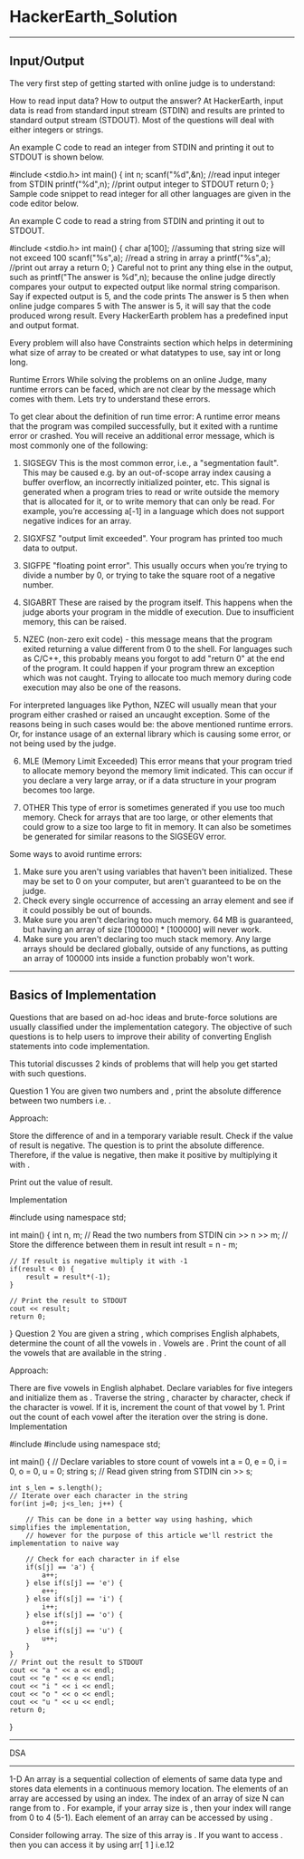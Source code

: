 # HackerEarth_Solution
------------------------
Input/Output
------------------------
The very first step of getting started with online judge is to understand:

How to read input data?
How to output the answer?
At HackerEarth, input data is read from standard input stream (STDIN) and results are printed to standard output stream (STDOUT). Most of the questions will deal with either integers or strings.

An example C code to read an integer from STDIN and printing it out to STDOUT is shown below.

#include <stdio.h>
int main()
{
    int n;
    scanf("%d",&n); //read input integer from STDIN
    printf("%d",n); //print output integer to STDOUT
    return 0;
}
Sample code snippet to read integer for all other languages are given in the code editor below.

An example C code to read a string from STDIN and printing it out to STDOUT.

#include <stdio.h>
int main()
{
    char a[100]; //assuming that string size will not exceed 100
    scanf("%s",a); //read a string in array a
    printf("%s",a); //print out array a 
    return 0;
}
Careful not to print any thing else in the output, such as printf("The answer is %d",n); because the online judge directly compares your output to expected output like normal string comparison. Say if expected output is 5, and the code prints The answer is 5 then when online judge compares 5 with The answer is 5, it will say that the code produced wrong result. Every HackerEarth problem has a predefined input and output format.

Every problem will also have Constraints section which helps in determining what size of array to be created or what datatypes to use, say int or long long.

Runtime Errors
While solving the problems on an online Judge, many runtime errors can be faced, which are not clear by the message which comes with them. Lets try to understand these errors.

To get clear about the definition of run time error:
A runtime error means that the program was compiled successfully, but it exited with a runtime error or crashed. You will receive an additional error message, which is most commonly one of the following:

1) SIGSEGV
This is the most common error, i.e., a "segmentation fault". This may be caused e.g. by an out-of-scope array index causing a buffer overflow, an incorrectly initialized pointer, etc. This signal is generated when a program tries to read or write outside the memory that is allocated for it, or to write memory that can only be read. For example, you’re accessing a[-1] in a language which does not support negative indices for an array.

2) SIGXFSZ
"output limit exceeded". Your program has printed too much data to output.

3) SIGFPE
"floating point error". This usually occurs when you’re trying to divide a number by 0, or trying to take the square root of a negative number.

4) SIGABRT
These are raised by the program itself. This happens when the judge aborts your program in the middle of execution. Due to insufficient memory, this can be raised.

5) NZEC
(non-zero exit code) - this message means that the program exited returning a value different from 0 to the shell. For languages such as C/C++, this probably means you forgot to add "return 0" at the end of the program. It could happen if your program threw an exception which was not caught. Trying to allocate too much memory during code execution may also be one of the reasons.

For interpreted languages like Python, NZEC will usually mean that your program either crashed or raised an uncaught exception. Some of the reasons being in such cases would be: the above mentioned runtime errors. Or, for instance usage of an external library which is causing some error, or not being used by the judge.

6) MLE (Memory Limit Exceeded)
This error means that your program tried to allocate memory beyond the memory limit indicated. This can occur if you declare a very large array, or if a data structure in your program becomes too large.

7) OTHER
This type of error is sometimes generated if you use too much memory. Check for arrays that are too large, or other elements that could grow to a size too large to fit in memory. It can also be sometimes be generated for similar reasons to the SIGSEGV error.

Some ways to avoid runtime errors:
1) Make sure you aren't using variables that haven't been initialized. These may be set to 0 on your computer, but aren't guaranteed to be on the judge.
2) Check every single occurrence of accessing an array element and see if it could possibly be out of bounds.
3) Make sure you aren't declaring too much memory. 64 MB is guaranteed, but having an array of size [100000] * [100000] will never work.
4) Make sure you aren't declaring too much stack memory. Any large arrays should be declared globally, outside of any functions, as putting an array of 100000 ints inside a function probably won't work.

-------------------------------------------------------------------------------------------
Basics of Implementation
-----------------------------------

Questions that are based on ad-hoc ideas and brute-force solutions are usually classified under the implementation category. The objective of such questions is to help users to improve their ability of converting English statements into code implementation.

This tutorial discusses 2 kinds of problems that will help you get started with such questions.

Question 1 You are given two numbers 
 and 
, print the absolute difference between two numbers i.e. 
.

Approach:

Store the difference of 
 and 
 in a temporary variable result.
Check if the value of result is negative.
The question is to print the absolute difference. Therefore, if the value is negative, then make it positive by multiplying it with 
.

Print out the value of result.

Implementation

#include <iostream>
using namespace std;

int main() {
    int n, m;
    // Read the two numbers from STDIN
    cin >> n >> m;
    // Store the difference between them in result
    int result = n - m;

    // If result is negative multiply it with -1
    if(result < 0) {
        result = result*(-1);
    }

    // Print the result to STDOUT
    cout << result;
    return 0;
}
Question 2
You are given a string 
, which comprises English alphabets, determine the count of all the vowels in 
. Vowels are 
. Print the count of all the vowels that are available in the string 
.

Approach:

There are five vowels in English alphabet. Declare variables for five integers and initialize them as 
.
Traverse the string 
, character by character, check if the character is vowel. If it is, increment the count of that vowel by 1.
Print out the count of each vowel after the iteration over the string is done.
Implementation

#include <iostream>
#include <cstdio>
using namespace std;

int main() {
    // Declare variables to store count of vowels
    int a = 0, e = 0, i = 0, o = 0, u = 0;
    string s;
    // Read given string from STDIN
    cin >> s;

    int s_len = s.length();
    // Iterate over each character in the string
    for(int j=0; j<s_len; j++) {

        // This can be done in a better way using hashing, which simplifies the implementation,
        // however for the purpose of this article we'll restrict the implementation to naive way

        // Check for each character in if else
        if(s[j] == 'a') {
            a++;
        } else if(s[j] == 'e') {
            e++;
        } else if(s[j] == 'i') {
            i++;
        } else if(s[j] == 'o') {
            o++;
        } else if(s[j] == 'u') {
            u++;
        }
    }
    // Print out the result to STDOUT
    cout << "a " << a << endl;
    cout << "e " << e << endl;
    cout << "i " << i << endl;
    cout << "o " << o << endl;
    cout << "u " << u << endl;
    return 0;
}
________________________________________________________________________________________________________________
DSA 
________________________
1-D
An array is a sequential collection of elements of same data type and stores data elements in a continuous memory location. The elements of an array are accessed by using an index. The index of an array of size N can range from 
 to 
. For example, if your array size is 
, then your index will range from 0 to 4 (5-1). Each element of an array can be accessed by using 
.

Consider following array. The size of this array is 
. If you want to access 
. then you can access it by using arr[ 1 ] i.e.12

